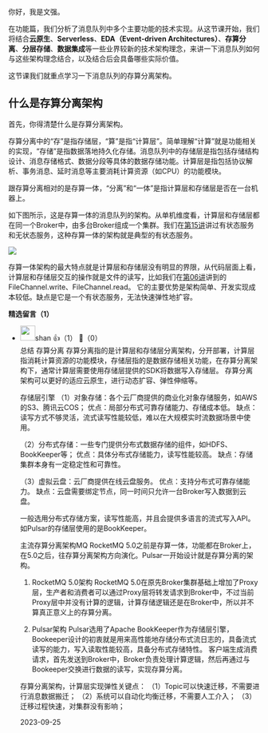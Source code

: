 你好，我是文强。

在功能篇，我们分析了消息队列中多个主要功能的技术实现。从这节课开始，我们将结合**云原生**、**Serverless**、**EDA（Event-driven Architectures）**、**存算分离**、**分层存储**、**数据集成**等一些业界较新的技术架构理念，来讲一下消息队列如何与这些架构理念结合，以及结合后会具备哪些实际价值。

这节课我们就重点学习一下消息队列的存算分离架构。

## 什么是存算分离架构

首先，你得清楚什么是存算分离架构。

存算分离中的“存”是指存储层，“算”是指“计算层”。简单理解“计算”就是功能相关的实现，“存储”是指数据落地持久化存储。消息队列中的存储层是指包括存储结构设计、消息存储格式、数据分段等具体的数据存储功能。计算层是指包括协议解析、事务消息、延时消息等主要消耗计算资源（如CPU）的功能模块。

跟存算分离相对的是存算一体，“分离”和“一体”是指计算层和存储层是否在一台机器上。

如下图所示，这是存算一体的消息队列的架构。从单机维度看，计算层和存储层都在同一个Broker中，由多台Broker组成一个集群。我们在[第15讲](https://time.geekbang.org/column/article/677936)讲过有状态服务和无状态服务，这种存算一体的架构就是典型的有状态服务。

![](https://static001.geekbang.org/resource/image/d2/cf/d2c96dyy4acde2c581df15b1yy40edcf.jpg?wh=10666x4990)

存算一体架构的最大特点就是计算层和存储层没有明显的界限，从代码层面上看，计算层和存储层交互的操作就是文件的读写，比如我们在[第06讲](https://time.geekbang.org/column/article/672152)讲到的FileChannel.write、FileChannel.read。 它的主要优势是架构简单、开发实现成本较低。缺点是它是一个有状态服务，无法快速弹性地扩容。
<div><strong>精选留言（1）</strong></div><ul>
<li><img src="https://static001.geekbang.org/account/avatar/00/14/28/43/5062a59b.jpg" width="30px"><span>shan</span> 👍（1） 💬（0）<div>总结
存算分离
存算分离指的是计算层和存储层分离架构，分开部署，计算层指消耗计算资源的功能模块，存储层指的是数据存储相关功能，在存算分离架构下，通常计算层需要使用存储层提供的SDK将数据写入存储层。
存算分离架构可以更好的适应云原生，进行动态扩容、弹性伸缩等。

存储层引擎
（1）对象存储：各个云厂商提供的商业化对象存储服务，如AWS的S3、腾讯云COS；
优点：局部分布式可靠存储能力、存储成本低。
缺点：读写方式不够灵活，流式读写性能较低，难以在大规模实时流数据场景中使用。

（2）分布式存储：一些专门提供分布式数据存储的组件，如HDFS、BookKeeper等；
优点：具体分布式存储能力，读写性能较高。
缺点：存储集群本身有一定稳定性和可靠性。

（3）虚拟云盘：云厂商提供在线云盘服务。
优点：支持分布式可靠存储能力。
缺点：云盘需要绑定节点，同一时间只允许一台Broker写入数据到云盘。

一般选用分布式存储方案，读写性能高，并且会提供多语言的流式写入API。如Pulsar的存储层使用的是BookKeeper。

主流存算分离架构MQ
RocketMQ 5.0之前是存算一体，功能都在Broker上，在5.0之后，往存算分离架构方向演化。Pulsar一开始设计就是存算分离的架构。
1. RocketMQ 5.0架构
RocketMQ 5.0在原先Broker集群基础上增加了Proxy层，生产者和消费者可以通过Proxy层将转发请求到Broker中，不过当前Proxy层中并没有计算的逻辑，计算存储逻辑还是在Broker中，所以并不算真正意义上的存算分离。

2. Pulsar架构
Pulsar选用了Apache BookKeeper作为存储层引擎，Bookeeper设计的初衷就是用来高性能地存储分布式流日志的，具备流式读写的能力，写入读取性能较高，具备分布式存储特性。
客户端生成消费请求，首先发送到Broker中，Broker负责处理计算逻辑，然后再通过与Bookeeper交换进行数据的读写，实现存算分离。

存算分离架构，计算层实现弹性关键点：
（1）Topic可以快速迁移，不需要进行消息数据搬迁；
（2）系统可以自动化均衡迁移，不需要人工介入；
（3）迁移过程快速，对集群没有影响；
</div>2023-09-25</li><br/>
</ul>